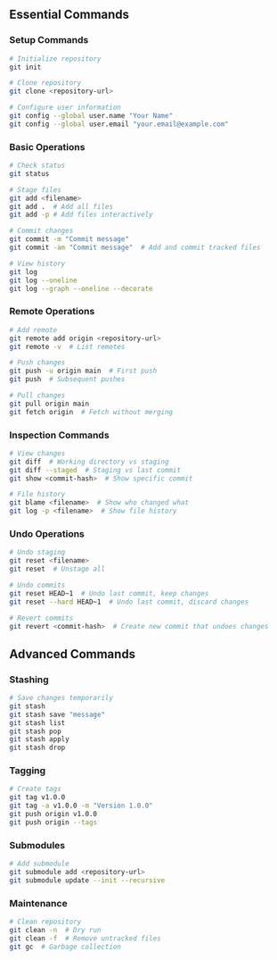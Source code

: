 ## Essential Commands

### Setup Commands
```bash
# Initialize repository
git init

# Clone repository
git clone <repository-url>

# Configure user information
git config --global user.name "Your Name"
git config --global user.email "your.email@example.com"
```

### Basic Operations
```bash
# Check status
git status

# Stage files
git add <filename>
git add .  # Add all files
git add -p # Add files interactively

# Commit changes
git commit -m "Commit message"
git commit -am "Commit message"  # Add and commit tracked files

# View history
git log
git log --oneline
git log --graph --oneline --decorate
```

### Remote Operations
```bash
# Add remote
git remote add origin <repository-url>
git remote -v  # List remotes

# Push changes
git push -u origin main  # First push
git push  # Subsequent pushes

# Pull changes
git pull origin main
git fetch origin  # Fetch without merging
```

### Inspection Commands
```bash
# View changes
git diff  # Working directory vs staging
git diff --staged  # Staging vs last commit
git show <commit-hash>  # Show specific commit

# File history
git blame <filename>  # Show who changed what
git log -p <filename>  # Show file history
```

### Undo Operations
```bash
# Undo staging
git reset <filename>
git reset  # Unstage all

# Undo commits
git reset HEAD~1  # Undo last commit, keep changes
git reset --hard HEAD~1  # Undo last commit, discard changes

# Revert commits
git revert <commit-hash>  # Create new commit that undoes changes
```

## Advanced Commands

### Stashing
```bash
# Save changes temporarily
git stash
git stash save "message"
git stash list
git stash pop
git stash apply
git stash drop
```

### Tagging
```bash
# Create tags
git tag v1.0.0
git tag -a v1.0.0 -m "Version 1.0.0"
git push origin v1.0.0
git push origin --tags
```

### Submodules
```bash
# Add submodule
git submodule add <repository-url>
git submodule update --init --recursive
```

### Maintenance
```bash
# Clean repository
git clean -n  # Dry run
git clean -f  # Remove untracked files
git gc  # Garbage collection
```